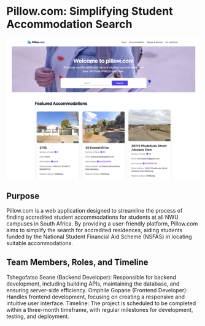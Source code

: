 # Pillow.com: Simplifying Student Accommodation Search


![Hompage screenshot](home.png)

## Purpose
Pillow.com is a web application designed to streamline the process of finding accredited student accommodations for students at all NWU campuses in South Africa. By providing a user-friendly platform, Pillow.com aims to simplify the search for accredited residences, aiding students funded by the National Student Financial Aid Scheme (NSFAS) in locating suitable accommodations.

## Team Members, Roles, and Timeline
Tshegofatso Seane (Backend Developer): Responsible for backend development, including building APIs, maintaining the database, and ensuring server-side efficiency.
Omphile Gopane (Frontend Developer): Handles frontend development, focusing on creating a responsive and intuitive user interface.
Timeline: The project is scheduled to be completed within a three-month timeframe, with regular milestones for development, testing, and deployment.

